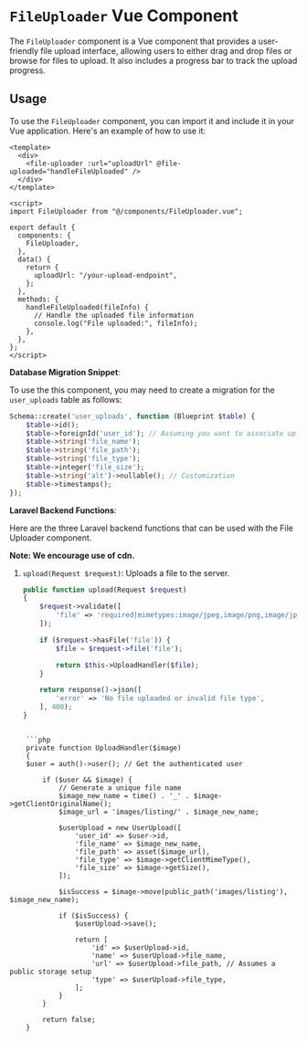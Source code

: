 # `FileUploader` Vue Component

The `FileUploader` component is a Vue component that provides a user-friendly file upload interface, allowing users to either drag and drop files or browse for files to upload. It also includes a progress bar to track the upload progress.

## Usage

To use the `FileUploader` component, you can import it and include it in your Vue application. Here's an example of how to use it:

```vue
<template>
  <div>
    <file-uploader :url="uploadUrl" @file-uploaded="handleFileUploaded" />
  </div>
</template>

<script>
import FileUploader from "@/components/FileUploader.vue";

export default {
  components: {
    FileUploader,
  },
  data() {
    return {
      uploadUrl: "/your-upload-endpoint",
    };
  },
  methods: {
    handleFileUploaded(fileInfo) {
      // Handle the uploaded file information
      console.log("File uploaded:", fileInfo);
    },
  },
};
</script>
```

**Database Migration Snippet**:

To use the this component, you may need to create a migration for the `user_uploads` table as follows:

```php
Schema::create('user_uploads', function (Blueprint $table) {
    $table->id();
    $table->foreignId('user_id'); // Assuming you want to associate uploads with users
    $table->string('file_name');
    $table->string('file_path');
    $table->string('file_type');
    $table->integer('file_size');
    $table->string('alt')->nullable(); // Customization
    $table->timestamps();
});
```


**Laravel Backend Functions**:

Here are the three Laravel backend functions that can be used with the File Uploader component.

**Note: We encourage use of cdn.**

1. `upload(Request $request)`: Uploads a file to the server.
   
   ```php
   public function upload(Request $request)
   {
       $request->validate([
           'file' => 'required|mimetypes:image/jpeg,image/png,image/jpg,image/gif,video/mp4,video/quicktime,video/x-msvideo,video/x-flv,video/x-ms-wmv|max:20480000', // Adjust the allowed file types and maximum size as needed
       ]);

       if ($request->hasFile('file')) {
           $file = $request->file('file');

           return $this->UploadHandler($file);
       }

       return response()->json([
           'error' => 'No file uploaded or invalid file type',
       ], 400);
   }
```

    ```php
    private function UploadHandler($image)
    {
    $user = auth()->user(); // Get the authenticated user
    
        if ($user && $image) {
            // Generate a unique file name
            $image_new_name = time() . '_' . $image->getClientOriginalName();
            $image_url = 'images/listing/' . $image_new_name;
    
            $userUpload = new UserUpload([
                'user_id' => $user->id,
                'file_name' => $image_new_name,
                'file_path' => asset($image_url),
                'file_type' => $image->getClientMimeType(),
                'file_size' => $image->getSize(),
            ]);
    
            $isSuccess = $image->move(public_path('images/listing'), $image_new_name);
    
            if ($isSuccess) {
                $userUpload->save();
    
                return [
                    'id' => $userUpload->id,
                    'name' => $userUpload->file_name,
                    'url' => $userUpload->file_path, // Assumes a public storage setup
                    'type' => $userUpload->file_type,
                ];
            }
        }
    
        return false;
    }
```


